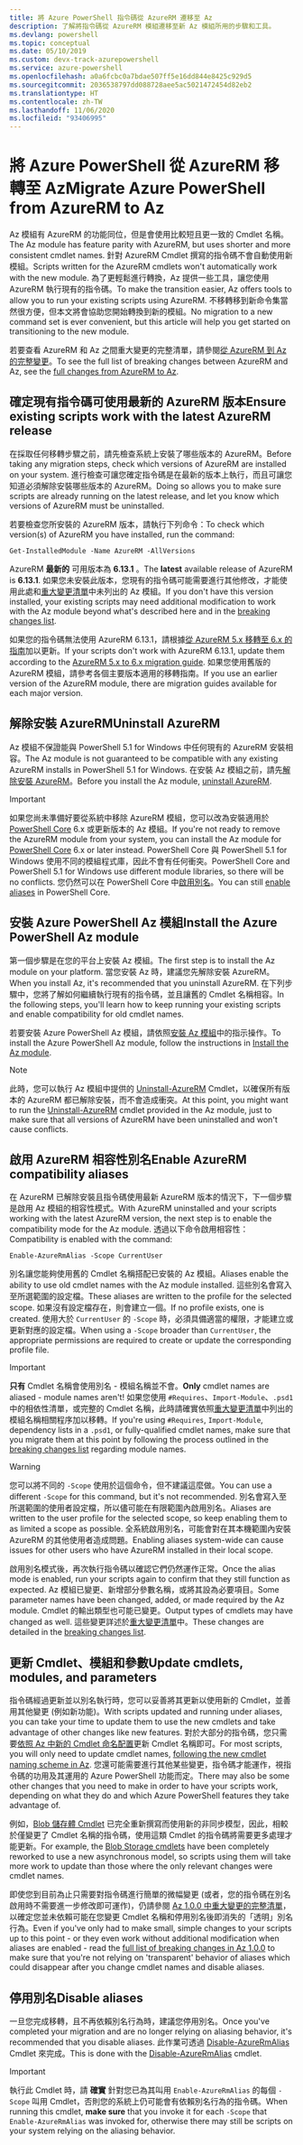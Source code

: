 ```yaml
---
title: 將 Azure PowerShell 指令碼從 AzureRM 遷移至 Az
description: 了解將指令碼從 AzureRM 模組遷移至新 Az 模組所用的步驟和工具。
ms.devlang: powershell
ms.topic: conceptual
ms.date: 05/10/2019
ms.custom: devx-track-azurepowershell
ms.service: azure-powershell
ms.openlocfilehash: a0a6fcbc0a7bdae507ff5e16dd844e8425c929d5
ms.sourcegitcommit: 2036538797dd088728aee5ac5021472454d82eb2
ms.translationtype: HT
ms.contentlocale: zh-TW
ms.lasthandoff: 11/06/2020
ms.locfileid: "93406995"
---
```

# <a name="migrate-azure-powershell-from-azurerm-to-az"></a><span data-ttu-id="e6ae2-103">將 Azure PowerShell 從 AzureRM 移轉至 Az</span><span class="sxs-lookup"><span data-stu-id="e6ae2-103">Migrate Azure PowerShell from AzureRM to Az</span></span>

<span data-ttu-id="e6ae2-104">Az 模組有 AzureRM 的功能同位，但是會使用比較短且更一致的 Cmdlet 名稱。</span><span class="sxs-lookup"><span data-stu-id="e6ae2-104">The Az module has feature parity with AzureRM, but uses shorter and more consistent cmdlet names.</span></span>
<span data-ttu-id="e6ae2-105">針對 AzureRM Cmdlet 撰寫的指令碼不會自動使用新模組。</span><span class="sxs-lookup"><span data-stu-id="e6ae2-105">Scripts written for the AzureRM cmdlets won't automatically work with the new module.</span></span> <span data-ttu-id="e6ae2-106">為了更輕鬆進行轉換，Az 提供一些工具，讓您使用 AzureRM 執行現有的指令碼。</span><span class="sxs-lookup"><span data-stu-id="e6ae2-106">To make the transition easier, Az offers tools to allow you to run your existing scripts using AzureRM.</span></span> <span data-ttu-id="e6ae2-107">不移轉移到新命令集當然很方便，但本文將會協助您開始轉換到新的模組。</span><span class="sxs-lookup"><span data-stu-id="e6ae2-107">No migration to a new command set is ever convenient, but this article will help you get started on transitioning to the new module.</span></span>

<span data-ttu-id="e6ae2-108">若要查看 AzureRM 和 Az 之間重大變更的完整清單，請參閱[從 AzureRM 到 Az 的完整變更](migrate-az-1.0.0.md)。</span><span class="sxs-lookup"><span data-stu-id="e6ae2-108">To see the full list of breaking changes between AzureRM and Az, see the [full changes from AzureRM to Az](migrate-az-1.0.0.md).</span></span>

## <a name="ensure-existing-scripts-work-with-the-latest-azurerm-release"></a><span data-ttu-id="e6ae2-109">確定現有指令碼可使用最新的 AzureRM 版本</span><span class="sxs-lookup"><span data-stu-id="e6ae2-109">Ensure existing scripts work with the latest AzureRM release</span></span>

<span data-ttu-id="e6ae2-110">在採取任何移轉步驟之前，請先檢查系統上安裝了哪些版本的 AzureRM。</span><span class="sxs-lookup"><span data-stu-id="e6ae2-110">Before taking any migration steps, check which versions of AzureRM are installed on your system.</span></span> <span data-ttu-id="e6ae2-111">進行檢查可讓您確定指令碼是在最新的版本上執行，而且可讓您知道必須解除安裝哪些版本的 AzureRM。</span><span class="sxs-lookup"><span data-stu-id="e6ae2-111">Doing so allows you to make sure scripts are already running on the latest release, and let you know which versions of AzureRM must be uninstalled.</span></span>

<span data-ttu-id="e6ae2-112">若要檢查您所安裝的 AzureRM 版本，請執行下列命令：</span><span class="sxs-lookup"><span data-stu-id="e6ae2-112">To check which version(s) of AzureRM you have installed, run the command:</span></span>

```powershell-interactive
Get-InstalledModule -Name AzureRM -AllVersions
```

<span data-ttu-id="e6ae2-113">AzureRM __最新的__ 可用版本為 __6.13.1__ 。</span><span class="sxs-lookup"><span data-stu-id="e6ae2-113">The __latest__ available release of AzureRM is __6.13.1__.</span></span> <span data-ttu-id="e6ae2-114">如果您未安裝此版本，您現有的指令碼可能需要進行其他修改，才能使用此處和[重大變更清單](migrate-az-1.0.0.md)中未列出的 Az 模組。</span><span class="sxs-lookup"><span data-stu-id="e6ae2-114">If you don't have this version installed, your existing scripts may need additional modification to work with the Az module beyond what's described here and in the [breaking changes list](migrate-az-1.0.0.md).</span></span>

<span data-ttu-id="e6ae2-115">如果您的指令碼無法使用 AzureRM 6.13.1，請根據[從 AzureRM 5.x 移轉至 6.x 的指南](/powershell/azure/azurerm/migration-guide.6.0.0)加以更新。</span><span class="sxs-lookup"><span data-stu-id="e6ae2-115">If your scripts don't work with AzureRM 6.13.1, update them according to the [AzureRM 5.x to 6.x migration guide](/powershell/azure/azurerm/migration-guide.6.0.0).</span></span>
<span data-ttu-id="e6ae2-116">如果您使用舊版的 AzureRM 模組，請參考各個主要版本適用的移轉指南。</span><span class="sxs-lookup"><span data-stu-id="e6ae2-116">If you use an earlier version of the AzureRM module, there are migration guides available for each major version.</span></span>

## <a name="uninstall-azurerm"></a><span data-ttu-id="e6ae2-117">解除安裝 AzureRM</span><span class="sxs-lookup"><span data-stu-id="e6ae2-117">Uninstall AzureRM</span></span>

<span data-ttu-id="e6ae2-118">Az 模組不保證能與 PowerShell 5.1 for Windows 中任何現有的 AzureRM 安裝相容。</span><span class="sxs-lookup"><span data-stu-id="e6ae2-118">The Az module is not guaranteed to be compatible with any existing AzureRM installs in PowerShell 5.1 for Windows.</span></span> <span data-ttu-id="e6ae2-119">在安裝 Az 模組之前，請先[解除安裝 AzureRM](/powershell/azure/uninstall-az-ps#uninstall-the-azurerm-module)。</span><span class="sxs-lookup"><span data-stu-id="e6ae2-119">Before you install the Az module, [uninstall AzureRM](/powershell/azure/uninstall-az-ps#uninstall-the-azurerm-module).</span></span>

> [!IMPORTANT]
>
> <span data-ttu-id="e6ae2-120">如果您尚未準備好要從系統中移除 AzureRM 模組，您可以改為安裝適用於 [PowerShell Core](/powershell/scripting/install/installing-powershell-core-on-windows) 6.x 或更新版本的 Az 模組。</span><span class="sxs-lookup"><span data-stu-id="e6ae2-120">If you're not ready to remove the AzureRM module from your system, you can install the Az module for [PowerShell Core](/powershell/scripting/install/installing-powershell-core-on-windows) 6.x or later instead.</span></span> <span data-ttu-id="e6ae2-121">PowerShell Core 與 PowerShell 5.1 for Windows 使用不同的模組程式庫，因此不會有任何衝突。</span><span class="sxs-lookup"><span data-stu-id="e6ae2-121">PowerShell Core and PowerShell 5.1 for Windows use different module libraries, so there will be no conflicts.</span></span> <span data-ttu-id="e6ae2-122">您仍然可以在 PowerShell Core 中[啟用別名](#enable-azurerm-compatibility-aliases)。</span><span class="sxs-lookup"><span data-stu-id="e6ae2-122">You can still [enable aliases](#enable-azurerm-compatibility-aliases) in PowerShell Core.</span></span>

## <a name="install-the-azure-powershell-az-module"></a><span data-ttu-id="e6ae2-123">安裝 Azure PowerShell Az 模組</span><span class="sxs-lookup"><span data-stu-id="e6ae2-123">Install the Azure PowerShell Az module</span></span>

<span data-ttu-id="e6ae2-124">第一個步驟是在您的平台上安裝 Az 模組。</span><span class="sxs-lookup"><span data-stu-id="e6ae2-124">The first step is to install the Az module on your platform.</span></span> <span data-ttu-id="e6ae2-125">當您安裝 Az 時，建議您先解除安裝 AzureRM。</span><span class="sxs-lookup"><span data-stu-id="e6ae2-125">When you install Az, it's recommended that you uninstall AzureRM.</span></span> <span data-ttu-id="e6ae2-126">在下列步驟中，您將了解如何繼續執行現有的指令碼，並且讓舊的 Cmdlet 名稱相容。</span><span class="sxs-lookup"><span data-stu-id="e6ae2-126">In the following steps, you'll learn how to keep running your existing scripts and enable compatibility for old cmdlet names.</span></span>

<span data-ttu-id="e6ae2-127">若要安裝 Azure PowerShell Az 模組，請依照[安裝 Az 模組](install-az-ps.md)中的指示操作。</span><span class="sxs-lookup"><span data-stu-id="e6ae2-127">To install the Azure PowerShell Az module, follow the instructions in [Install the Az module](install-az-ps.md).</span></span>

> [!NOTE]
> <span data-ttu-id="e6ae2-128">此時，您可以執行 Az 模組中提供的 [Uninstall-AzureRM](/powershell/module/az.accounts/uninstall-azurerm) Cmdlet，以確保所有版本的 AzureRM 都已解除安裝，而不會造成衝突。</span><span class="sxs-lookup"><span data-stu-id="e6ae2-128">At this point, you might want to run the [Uninstall-AzureRM](/powershell/module/az.accounts/uninstall-azurerm) cmdlet provided in the Az module, just to make sure that all versions of AzureRM have been uninstalled and won't cause conflicts.</span></span>

## <a name="enable-azurerm-compatibility-aliases"></a><span data-ttu-id="e6ae2-129">啟用 AzureRM 相容性別名</span><span class="sxs-lookup"><span data-stu-id="e6ae2-129">Enable AzureRM compatibility aliases</span></span>

<span data-ttu-id="e6ae2-130">在 AzureRM 已解除安裝且指令碼使用最新 AzureRM 版本的情況下，下一個步驟是啟用 Az 模組的相容性模式。</span><span class="sxs-lookup"><span data-stu-id="e6ae2-130">With AzureRM uninstalled and your scripts working with the latest AzureRM version, the next step is to enable the compatibility mode for the Az module.</span></span> <span data-ttu-id="e6ae2-131">透過以下命令啟用相容性：</span><span class="sxs-lookup"><span data-stu-id="e6ae2-131">Compatibility is enabled with the command:</span></span>

```powershell-interactive
Enable-AzureRmAlias -Scope CurrentUser
```

<span data-ttu-id="e6ae2-132">別名讓您能夠使用舊的 Cmdlet 名稱搭配已安裝的 Az 模組。</span><span class="sxs-lookup"><span data-stu-id="e6ae2-132">Aliases enable the ability to use old cmdlet names with the Az module installed.</span></span> <span data-ttu-id="e6ae2-133">這些別名會寫入至所選範圍的設定檔。</span><span class="sxs-lookup"><span data-stu-id="e6ae2-133">These aliases are written to the profile for the selected scope.</span></span> <span data-ttu-id="e6ae2-134">如果沒有設定檔存在，則會建立一個。</span><span class="sxs-lookup"><span data-stu-id="e6ae2-134">If no profile exists, one is created.</span></span>
<span data-ttu-id="e6ae2-135">使用大於 `CurrentUser` 的 `-Scope` 時，必須具備適當的權限，才能建立或更新對應的設定檔。</span><span class="sxs-lookup"><span data-stu-id="e6ae2-135">When using a `-Scope` broader than `CurrentUser`, the appropriate permissions are required to create or update the corresponding profile file.</span></span>

> [!IMPORTANT]
> <span data-ttu-id="e6ae2-136">__只有__ Cmdlet 名稱會使用別名 - 模組名稱並不會。</span><span class="sxs-lookup"><span data-stu-id="e6ae2-136">__Only__ cmdlet names are aliased - module names aren't!</span></span> <span data-ttu-id="e6ae2-137">如果您使用 `#Requires`、`Import-Module`、`.psd1` 中的相依性清單，或完整的 Cmdlet 名稱，此時請確實依照[重大變更清單](migrate-az-1.0.0.md)中列出的模組名稱相關程序加以移轉。</span><span class="sxs-lookup"><span data-stu-id="e6ae2-137">If you're using `#Requires`, `Import-Module`, dependency lists in a `.psd1`, or fully-qualified cmdlet names, make sure that you migrate them at this point by following the process outlined in the [breaking changes list](migrate-az-1.0.0.md) regarding module names.</span></span>

> [!WARNING]
>
> <span data-ttu-id="e6ae2-138">您可以將不同的 `-Scope` 使用於這個命令，但不建議這麼做。</span><span class="sxs-lookup"><span data-stu-id="e6ae2-138">You can use a different `-Scope` for this command, but it's not recommended.</span></span> <span data-ttu-id="e6ae2-139">別名會寫入至所選範圍的使用者設定檔，所以儘可能在有限範圍內啟用別名。</span><span class="sxs-lookup"><span data-stu-id="e6ae2-139">Aliases are written to the user profile for the selected scope, so keep enabling them to as limited a scope as possible.</span></span> <span data-ttu-id="e6ae2-140">全系統啟用別名，可能會對在其本機範圍內安裝 AzureRM 的其他使用者造成問題。</span><span class="sxs-lookup"><span data-stu-id="e6ae2-140">Enabling aliases system-wide can cause issues for other users who have AzureRM installed in their local scope.</span></span>

<span data-ttu-id="e6ae2-141">啟用別名模式後，再次執行指令碼以確認它們仍然運作正常。</span><span class="sxs-lookup"><span data-stu-id="e6ae2-141">Once the alias mode is enabled, run your scripts again to confirm that they still function as expected.</span></span>
<span data-ttu-id="e6ae2-142">Az 模組已變更、新增部分參數名稱，或將其設為必要項目。</span><span class="sxs-lookup"><span data-stu-id="e6ae2-142">Some parameter names have been changed, added, or made required by the Az module.</span></span> <span data-ttu-id="e6ae2-143">Cmdlet 的輸出類型也可能已變更。</span><span class="sxs-lookup"><span data-stu-id="e6ae2-143">Output types of cmdlets may have changed as well.</span></span> <span data-ttu-id="e6ae2-144">這些變更詳述於[重大變更清單](migrate-az-1.0.0.md)中。</span><span class="sxs-lookup"><span data-stu-id="e6ae2-144">These changes are detailed in the [breaking changes list](migrate-az-1.0.0.md).</span></span>

## <a name="update-cmdlets-modules-and-parameters"></a><span data-ttu-id="e6ae2-145">更新 Cmdlet、模組和參數</span><span class="sxs-lookup"><span data-stu-id="e6ae2-145">Update cmdlets, modules, and parameters</span></span>

<span data-ttu-id="e6ae2-146">指令碼經過更新並以別名執行時，您可以妥善將其更新以使用新的 Cmdlet，並善用其他變更 (例如新功能)。</span><span class="sxs-lookup"><span data-stu-id="e6ae2-146">With scripts updated and running under aliases, you can take your time to update them to use the new cmdlets and take advantage of other changes like new features.</span></span> <span data-ttu-id="e6ae2-147">對於大部分的指令碼，您只需要[依照 Az 中新的 Cmdlet 命名配置](migrate-az-1.0.0.md#cmdlet-noun-prefix-changes)更新 Cmdlet 名稱即可。</span><span class="sxs-lookup"><span data-stu-id="e6ae2-147">For most scripts, you will only need to update cmdlet names, [following the new cmdlet naming scheme in Az](migrate-az-1.0.0.md#cmdlet-noun-prefix-changes).</span></span> <span data-ttu-id="e6ae2-148">您還可能需要進行其他某些變更，指令碼才能運作，視指令碼的功用及其運用的 Azure PowerShell 功能而定。</span><span class="sxs-lookup"><span data-stu-id="e6ae2-148">There may also be some other changes that you need to make in order to have your scripts work, depending on what they do and which Azure PowerShell features they take advantage of.</span></span>

<span data-ttu-id="e6ae2-149">例如，[Blob 儲存體 Cmdlet](migrate-az-1.0.0.md#azstorage-previously-azurestorage-and-azurermstorage) 已完全重新撰寫而使用新的非同步模型，因此，相較於僅變更了 Cmdlet 名稱的指令碼，使用這類 Cmdlet 的指令碼將需要更多處理才能更新。</span><span class="sxs-lookup"><span data-stu-id="e6ae2-149">For example, the [Blob Storage cmdlets](migrate-az-1.0.0.md#azstorage-previously-azurestorage-and-azurermstorage) have been completely reworked to use a new asynchronous model, so scripts using them will take more work to update than those where the only relevant changes were cmdlet names.</span></span>

<span data-ttu-id="e6ae2-150">即使您到目前為止只需要對指令碼進行簡單的微幅變更 (或者，您的指令碼在別名啟用時不需要進一步修改即可運作)，仍請參閱 [Az 1.0.0 中重大變更的完整清單](migrate-az-1.0.0.md)，以確定您並未依賴可能在您變更 Cmdlet 名稱和停用別名後即消失的「透明」別名行為。</span><span class="sxs-lookup"><span data-stu-id="e6ae2-150">Even if you've only had to make small, simple changes to your scripts up to this point - or they even work without additional modification when aliases are enabled -  read the [full list of breaking changes in Az 1.0.0](migrate-az-1.0.0.md) to make sure that you're not relying on 'transparent' behavior of aliases which could disappear after you change cmdlet names and disable aliases.</span></span>

## <a name="disable-aliases"></a><span data-ttu-id="e6ae2-151">停用別名</span><span class="sxs-lookup"><span data-stu-id="e6ae2-151">Disable aliases</span></span>

<span data-ttu-id="e6ae2-152">一旦您完成移轉，且不再依賴別名行為時，建議您停用別名。</span><span class="sxs-lookup"><span data-stu-id="e6ae2-152">Once you've completed your migration and are no longer relying on aliasing behavior, it's recommended that you disable aliases.</span></span> <span data-ttu-id="e6ae2-153">此作業可透過 [Disable-AzureRmAlias](/powershell/module/az.accounts/disable-azurermalias) Cmdlet 來完成。</span><span class="sxs-lookup"><span data-stu-id="e6ae2-153">This is done with the [Disable-AzureRmAlias](/powershell/module/az.accounts/disable-azurermalias) cmdlet.</span></span>

> [!IMPORTANT]
> <span data-ttu-id="e6ae2-154">執行此 Cmdlet 時，請 __確實__ 針對您已為其叫用 `Enable-AzureRmAlias` 的每個 `-Scope` 叫用 Cmdlet，否則您的系統上仍可能會有依賴別名行為的指令碼。</span><span class="sxs-lookup"><span data-stu-id="e6ae2-154">When running this cmdlet, __make sure__ that you invoke it for each `-Scope` that `Enable-AzureRmAlias` was invoked for, otherwise there may still be scripts on your system relying on the aliasing behavior.</span></span>
